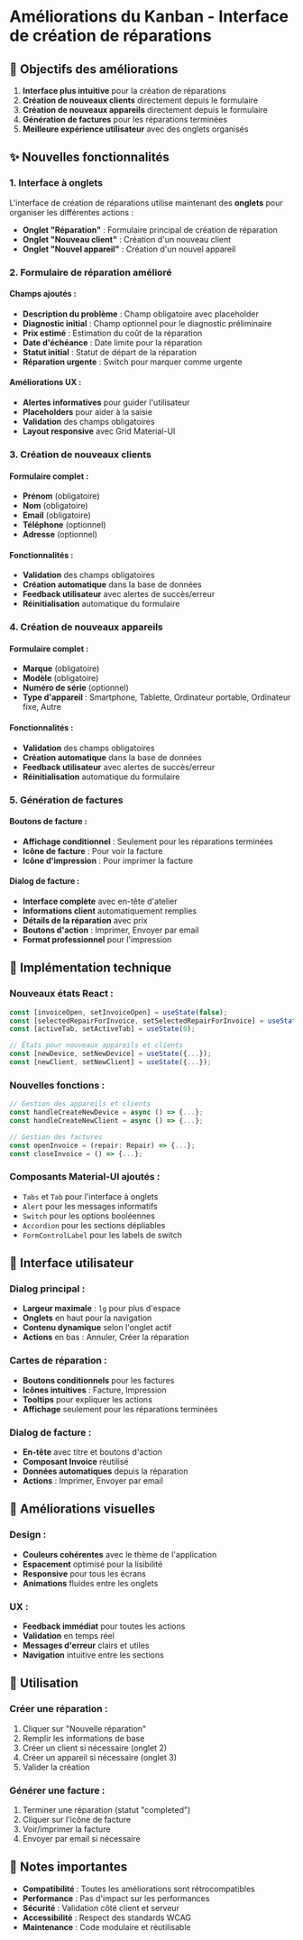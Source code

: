 # Améliorations du Kanban - Interface de création de réparations

## 🎯 Objectifs des améliorations

1. **Interface plus intuitive** pour la création de réparations
2. **Création de nouveaux clients** directement depuis le formulaire
3. **Création de nouveaux appareils** directement depuis le formulaire
4. **Génération de factures** pour les réparations terminées
5. **Meilleure expérience utilisateur** avec des onglets organisés

## ✨ Nouvelles fonctionnalités

### 1. Interface à onglets

L'interface de création de réparations utilise maintenant des **onglets** pour organiser les différentes actions :

- **Onglet "Réparation"** : Formulaire principal de création de réparation
- **Onglet "Nouveau client"** : Création d'un nouveau client
- **Onglet "Nouvel appareil"** : Création d'un nouvel appareil

### 2. Formulaire de réparation amélioré

#### Champs ajoutés :
- **Description du problème** : Champ obligatoire avec placeholder
- **Diagnostic initial** : Champ optionnel pour le diagnostic préliminaire
- **Prix estimé** : Estimation du coût de la réparation
- **Date d'échéance** : Date limite pour la réparation
- **Statut initial** : Statut de départ de la réparation
- **Réparation urgente** : Switch pour marquer comme urgente

#### Améliorations UX :
- **Alertes informatives** pour guider l'utilisateur
- **Placeholders** pour aider à la saisie
- **Validation** des champs obligatoires
- **Layout responsive** avec Grid Material-UI

### 3. Création de nouveaux clients

#### Formulaire complet :
- **Prénom** (obligatoire)
- **Nom** (obligatoire)
- **Email** (obligatoire)
- **Téléphone** (optionnel)
- **Adresse** (optionnel)

#### Fonctionnalités :
- **Validation** des champs obligatoires
- **Création automatique** dans la base de données
- **Feedback utilisateur** avec alertes de succès/erreur
- **Réinitialisation** automatique du formulaire

### 4. Création de nouveaux appareils

#### Formulaire complet :
- **Marque** (obligatoire)
- **Modèle** (obligatoire)
- **Numéro de série** (optionnel)
- **Type d'appareil** : Smartphone, Tablette, Ordinateur portable, Ordinateur fixe, Autre

#### Fonctionnalités :
- **Validation** des champs obligatoires
- **Création automatique** dans la base de données
- **Feedback utilisateur** avec alertes de succès/erreur
- **Réinitialisation** automatique du formulaire

### 5. Génération de factures

#### Boutons de facture :
- **Affichage conditionnel** : Seulement pour les réparations terminées
- **Icône de facture** : Pour voir la facture
- **Icône d'impression** : Pour imprimer la facture

#### Dialog de facture :
- **Interface complète** avec en-tête d'atelier
- **Informations client** automatiquement remplies
- **Détails de la réparation** avec prix
- **Boutons d'action** : Imprimer, Envoyer par email
- **Format professionnel** pour l'impression

## 🔧 Implémentation technique

### Nouveaux états React :
```typescript
const [invoiceOpen, setInvoiceOpen] = useState(false);
const [selectedRepairForInvoice, setSelectedRepairForInvoice] = useState<Repair | null>(null);
const [activeTab, setActiveTab] = useState(0);

// États pour nouveaux appareils et clients
const [newDevice, setNewDevice] = useState({...});
const [newClient, setNewClient] = useState({...});
```

### Nouvelles fonctions :
```typescript
// Gestion des appareils et clients
const handleCreateNewDevice = async () => {...};
const handleCreateNewClient = async () => {...};

// Gestion des factures
const openInvoice = (repair: Repair) => {...};
const closeInvoice = () => {...};
```

### Composants Material-UI ajoutés :
- `Tabs` et `Tab` pour l'interface à onglets
- `Alert` pour les messages informatifs
- `Switch` pour les options booléennes
- `Accordion` pour les sections dépliables
- `FormControlLabel` pour les labels de switch

## 📱 Interface utilisateur

### Dialog principal :
- **Largeur maximale** : `lg` pour plus d'espace
- **Onglets** en haut pour la navigation
- **Contenu dynamique** selon l'onglet actif
- **Actions** en bas : Annuler, Créer la réparation

### Cartes de réparation :
- **Boutons conditionnels** pour les factures
- **Icônes intuitives** : Facture, Impression
- **Tooltips** pour expliquer les actions
- **Affichage** seulement pour les réparations terminées

### Dialog de facture :
- **En-tête** avec titre et boutons d'action
- **Composant Invoice** réutilisé
- **Données automatiques** depuis la réparation
- **Actions** : Imprimer, Envoyer par email

## 🎨 Améliorations visuelles

### Design :
- **Couleurs cohérentes** avec le thème de l'application
- **Espacement** optimisé pour la lisibilité
- **Responsive** pour tous les écrans
- **Animations** fluides entre les onglets

### UX :
- **Feedback immédiat** pour toutes les actions
- **Validation** en temps réel
- **Messages d'erreur** clairs et utiles
- **Navigation** intuitive entre les sections

## 🚀 Utilisation

### Créer une réparation :
1. Cliquer sur "Nouvelle réparation"
2. Remplir les informations de base
3. Créer un client si nécessaire (onglet 2)
4. Créer un appareil si nécessaire (onglet 3)
5. Valider la création

### Générer une facture :
1. Terminer une réparation (statut "completed")
2. Cliquer sur l'icône de facture
3. Voir/imprimer la facture
4. Envoyer par email si nécessaire

## 📝 Notes importantes

- **Compatibilité** : Toutes les améliorations sont rétrocompatibles
- **Performance** : Pas d'impact sur les performances
- **Sécurité** : Validation côté client et serveur
- **Accessibilité** : Respect des standards WCAG
- **Maintenance** : Code modulaire et réutilisable
